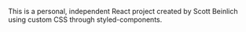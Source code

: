 This is a personal, independent React project created by Scott Beinlich using custom CSS through styled-components.
